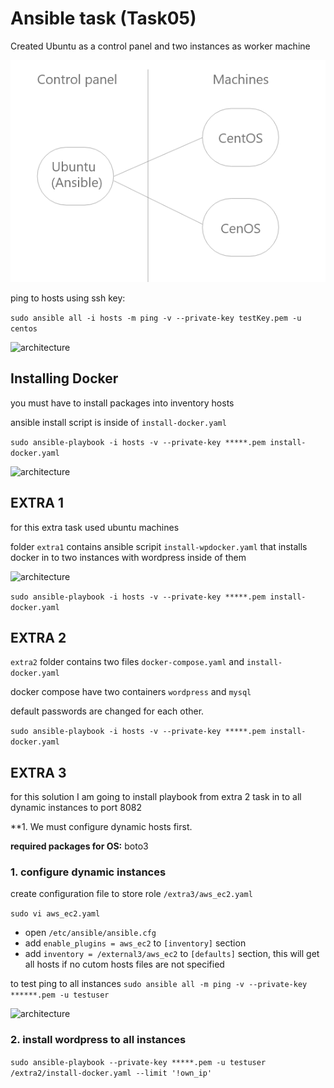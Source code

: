 # Ansible task (Task05)
Created Ubuntu as a control panel and two instances as worker machine

![architecture](./assets/ansible.png)

ping to hosts using ssh key:

```sudo ansible all -i hosts -m ping -v --private-key testKey.pem -u centos```

![architecture](./assets/ping_result.png)

## Installing Docker
you must have to install packages into inventory hosts

ansible install script is inside of ```install-docker.yaml```

```sudo ansible-playbook -i hosts -v --private-key *****.pem install-docker.yaml```

![architecture](./assets/docker_install.png)

## EXTRA 1

for this extra task used ubuntu machines

folder ```extra1``` contains ansible scripit ```install-wpdocker.yaml``` that installs docker in to two instances with wordpress inside of them

![architecture](./assets/wp_run.png)

```sudo ansible-playbook -i hosts -v --private-key *****.pem install-docker.yaml```

## EXTRA 2

```extra2``` folder contains two files ```docker-compose.yaml``` and ```install-docker.yaml``` 

docker compose have two containers ```wordpress``` and ```mysql```

default passwords are changed for each other.

```sudo ansible-playbook -i hosts -v --private-key *****.pem install-docker.yaml```

## EXTRA 3

for this solution I am going to install playbook from extra 2 task in to all dynamic instances to port 8082 

**1. We must configure dynamic hosts first. 

**required packages for OS:**  boto3

### **1. configure dynamic instances**
create configuration file to store role ```/extra3/aws_ec2.yaml```

```sudo vi aws_ec2.yaml```

- open ```/etc/ansible/ansible.cfg```
- add ```enable_plugins = aws_ec2``` to ```[inventory]``` section
- add ```inventory = /external3/aws_ec2``` to ```[defaults]``` section, this will get all hosts if no cutom hosts files are not specified

to test ping to all instances
```sudo ansible all -m ping -v --private-key ******.pem -u testuser```

![architecture](./assets/ping_to_all.png)

### **2. install wordpress to all instances**

```sudo ansible-playbook --private-key *****.pem -u testuser /extra2/install-docker.yaml --limit '!own_ip'```

